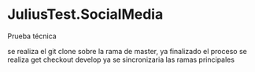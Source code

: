 # JuliusTest.SocialMedia
Prueba técnica

se realiza el git clone sobre la rama de master, ya finalizado el proceso se realiza get checkout develop ya se sincronizaria las ramas principales
